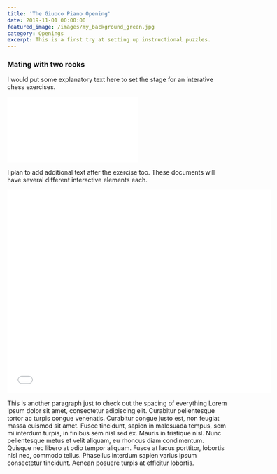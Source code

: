 ```yaml
---
title: 'The Giuoco Piano Opening'
date: 2019-11-01 00:00:00
featured_image: /images/my_background_green.jpg
category: Openings
excerpt: This is a first try at setting up instructional puzzles.
---
```


### Mating with two rooks
I would put some explanatory text here to set the stage for an interative chess exercises.

<p class="responsiveGame">
<iframe allowTransparency="true" border="0" frameborder="0" src="//www.chess.com/emboard?id=6352908"></iframe>
</p>

I plan to add additional text after the exercise too. These documents will have several different interactive elements each.

<p class="responsiveGame">
<iframe allowtransparency="true" border="0" frameborder="0" height="465" width="603" src="//www.chess.com/emboard?id=6355378"></iframe>
</p>

This is another paragraph just to check out the spacing of everything Lorem ipsum dolor sit amet, consectetur adipiscing elit. Curabitur pellentesque tortor ac turpis congue venenatis. Curabitur congue justo est, non feugiat massa euismod sit amet. Fusce tincidunt, sapien in malesuada tempus, sem mi interdum turpis, in finibus sem nisl sed ex. Mauris in tristique nisl. Nunc pellentesque metus et velit aliquam, eu rhoncus diam condimentum. Quisque nec libero at odio tempor aliquam. Fusce at lacus porttitor, lobortis nisl nec, commodo tellus. Phasellus interdum sapien varius ipsum consectetur tincidunt. Aenean posuere turpis at efficitur lobortis. 

